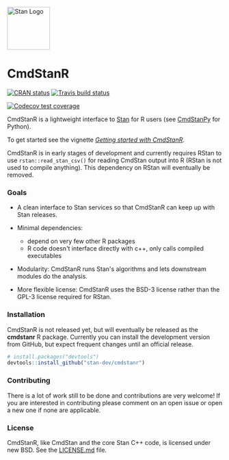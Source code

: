 [<img src="https://raw.githubusercontent.com/stan-dev/logos/master/logo_tm.png" width=100 alt="Stan Logo"/>](https://mc-stan.org)

# CmdStanR 

<!-- badges: start -->
[![CRAN status](https://www.r-pkg.org/badges/version/cmdstanr)](https://CRAN.R-project.org/package=cmdstanr)
[![Travis build status](https://travis-ci.org/stan-dev/cmdstanr.svg?branch=master)](https://travis-ci.org/stan-dev/cmdstanr)
<!-- [![AppVeyor build status](https://ci.appveyor.com/api/projects/status/github/stan-dev/cmdstanr?branch=master&svg=true)](https://ci.appveyor.com/project/stan-dev/cmdstanr) -->
[![Codecov test coverage](https://codecov.io/gh/stan-dev/cmdstanr/branch/master/graph/badge.svg)](https://codecov.io/gh/stan-dev/cmdstanr?branch=master)
<!-- badges: end -->

CmdStanR is a lightweight interface to [Stan](https://mc-stan.org) for R users
(see [CmdStanPy](https://github.com/stan-dev/cmdstanpy) for Python).

To get started see the vignette 
[_Getting started with CmdStanR_](https://mc-stan.org/cmdstanr/articles/cmdstanr.html).

CmdStanR is in early stages of development and currently requires RStan to use
`rstan::read_stan_csv()` for reading CmdStan output into R (RStan is not used
to compile anything). This dependency on RStan will eventually be removed.

### Goals

* A clean interface to Stan services so that CmdStanR can keep up with Stan
releases.

* Minimal dependencies:
  - depend on very few other R packages
  - R code doesn't interface directly with c++, only calls compiled executables 
      
* Modularity: CmdStanR runs Stan's algorithms and lets downstream modules do the
analysis.

* More flexible license: CmdStanR uses the BSD-3 license rather than the GPL-3
license required for RStan.


### Installation

CmdStanR is not released yet, but will eventually be released as the
**cmdstanr** R package. Currently you can install the development version from
GitHub, but expect frequent changes until an official release.

```r
# install.packages("devtools")
devtools::install_github("stan-dev/cmdstanr")
```

### Contributing 

There is a lot of work still to be done and contributions are very welcome! 
If you are interested in contributing please comment on an open issue
or open a new one if none are applicable.  

### License

CmdStanR, like CmdStan and the core Stan C++ code, is licensed under new BSD.
See the [LICENSE.md](LICENSE.md) file.

